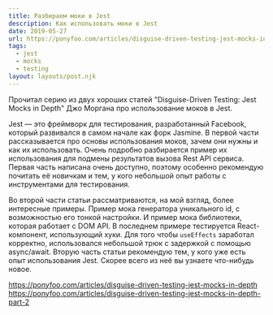```yaml
---
title: Разбираем моки в Jest
description: Как использовать моки в Jest
date: 2019-05-27
url: https://ponyfoo.com/articles/disguise-driven-testing-jest-mocks-in-depth https://ponyfoo.com/articles/disguise-driven-testing-jest-mocks-in-depth-part-2
tags:
  - jest
  - mocks
  - testing
layout: layouts/post.njk
---
```

Прочитал серию из двух хороших статей "Disguise-Driven Testing: Jest Mocks in Depth" Джо Моргана про использование моков в Jest.

Jest — это фреймворк для тестирования, разработанный Facebook, который развивался в самом начале как форк Jasmine. В первой части рассказывается про основы использования моков, зачем они нужны и как их использовать. Очень подробно разбирается пример их использования для подмены результатов вызова Rest API сервиса. Первая часть написана очень доступно, поэтому особенно рекомендую почитать её новичкам и тем, у кого небольшой опыт работы с инструментами для тестирования.

Во второй части статьи рассматриваются, на мой взгляд, более интересные примеры. Пример мока генератора уникального id, с возможностью его тонкой настройки. И пример мока библиотеки, которая работает с DOM API. В последнем примере тестируется React-компонент, использующий хуки. Для того чтобы `useEffects` заработал корректно, использовался небольшой трюк с задержкой с помощью async/await. Вторую часть статьи рекомендую тем, у кого уже есть опыт использования Jest. Скорее всего из неё вы узнаете что-нибудь новое.

https://ponyfoo.com/articles/disguise-driven-testing-jest-mocks-in-depth
https://ponyfoo.com/articles/disguise-driven-testing-jest-mocks-in-depth-part-2
